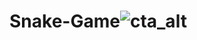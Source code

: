 # Snake-Game![cta_alt](https://user-images.githubusercontent.com/77198464/151265269-b1961b83-2fe2-4408-81fd-75805c72b9c5.png)
